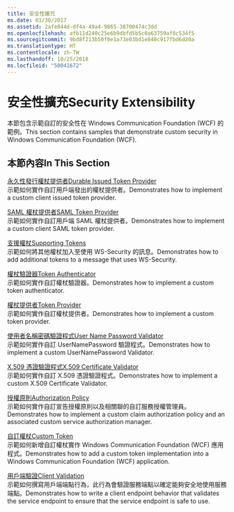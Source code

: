 ```yaml
---
title: 安全性擴充
ms.date: 03/30/2017
ms.assetid: 2afe044d-df4a-49a4-9865-38700474c3dd
ms.openlocfilehash: afb11d240c25e6b9dbfd5b5c0a63759af8c534f5
ms.sourcegitcommit: 9bd8f213b50f0e1a73e03bd1e840c917fbd6d20a
ms.translationtype: HT
ms.contentlocale: zh-TW
ms.lasthandoff: 10/25/2018
ms.locfileid: "50041672"
---
```

# <a name="security-extensibility"></a><span data-ttu-id="b9e4e-102">安全性擴充</span><span class="sxs-lookup"><span data-stu-id="b9e4e-102">Security Extensibility</span></span>
<span data-ttu-id="b9e4e-103">本節包含示範自訂的安全性在 Windows Communication Foundation (WCF) 的範例。</span><span class="sxs-lookup"><span data-stu-id="b9e4e-103">This section contains samples that demonstrate custom security in Windows Communication Foundation (WCF).</span></span>  
  
## <a name="in-this-section"></a><span data-ttu-id="b9e4e-104">本節內容</span><span class="sxs-lookup"><span data-stu-id="b9e4e-104">In This Section</span></span>  
 [<span data-ttu-id="b9e4e-105">永久性發行權杖提供者</span><span class="sxs-lookup"><span data-stu-id="b9e4e-105">Durable Issued Token Provider</span></span>](../../../../docs/framework/wcf/samples/durable-issued-token-provider.md)  
 <span data-ttu-id="b9e4e-106">示範如何實作自訂用戶端發出的權杖提供者。</span><span class="sxs-lookup"><span data-stu-id="b9e4e-106">Demonstrates how to implement a custom client issued token provider.</span></span>  
  
 [<span data-ttu-id="b9e4e-107">SAML 權杖提供者</span><span class="sxs-lookup"><span data-stu-id="b9e4e-107">SAML Token Provider</span></span>](../../../../docs/framework/wcf/samples/saml-token-provider.md)  
 <span data-ttu-id="b9e4e-108">示範如何實作自訂用戶端 SAML 權杖提供者。</span><span class="sxs-lookup"><span data-stu-id="b9e4e-108">Demonstrates how to implement a custom client SAML token provider.</span></span>  
  
 [<span data-ttu-id="b9e4e-109">支援權杖</span><span class="sxs-lookup"><span data-stu-id="b9e4e-109">Supporting Tokens</span></span>](../../../../docs/framework/wcf/samples/supporting-tokens.md)  
 <span data-ttu-id="b9e4e-110">示範如何將其他權杖加入至使用 WS-Security 的訊息。</span><span class="sxs-lookup"><span data-stu-id="b9e4e-110">Demonstrates how to add additional tokens to a message that uses WS-Security.</span></span>  
  
 [<span data-ttu-id="b9e4e-111">權杖驗證器</span><span class="sxs-lookup"><span data-stu-id="b9e4e-111">Token Authenticator</span></span>](../../../../docs/framework/wcf/samples/token-authenticator.md)  
 <span data-ttu-id="b9e4e-112">示範如何實作自訂權杖驗證器。</span><span class="sxs-lookup"><span data-stu-id="b9e4e-112">Demonstrates how to implement a custom token authenticator.</span></span>  
  
 [<span data-ttu-id="b9e4e-113">權杖提供者</span><span class="sxs-lookup"><span data-stu-id="b9e4e-113">Token Provider</span></span>](../../../../docs/framework/wcf/samples/token-provider.md)  
 <span data-ttu-id="b9e4e-114">示範如何實作自訂權杖提供者。</span><span class="sxs-lookup"><span data-stu-id="b9e4e-114">Demonstrates how to implement a custom token provider.</span></span>  
  
 [<span data-ttu-id="b9e4e-115">使用者名稱密碼驗證程式</span><span class="sxs-lookup"><span data-stu-id="b9e4e-115">User Name Password Validator</span></span>](../../../../docs/framework/wcf/samples/user-name-password-validator.md)  
 <span data-ttu-id="b9e4e-116">示範如何實作自訂 UserNamePassword 驗證程式。</span><span class="sxs-lookup"><span data-stu-id="b9e4e-116">Demonstrates how to implement a custom UserNamePassword Validator.</span></span>  
  
 [<span data-ttu-id="b9e4e-117">X.509 憑證驗證程式</span><span class="sxs-lookup"><span data-stu-id="b9e4e-117">X.509 Certificate Validator</span></span>](../../../../docs/framework/wcf/samples/x-509-certificate-validator.md)  
 <span data-ttu-id="b9e4e-118">示範如何實作自訂 X.509 憑證驗證程式。</span><span class="sxs-lookup"><span data-stu-id="b9e4e-118">Demonstrates how to implement a custom X.509 Certificate Validator.</span></span>  
  
 [<span data-ttu-id="b9e4e-119">授權原則</span><span class="sxs-lookup"><span data-stu-id="b9e4e-119">Authorization Policy</span></span>](../../../../docs/framework/wcf/samples/authorization-policy.md)  
 <span data-ttu-id="b9e4e-120">示範如何實作自訂宣告授權原則以及相關聯的自訂服務授權管理員。</span><span class="sxs-lookup"><span data-stu-id="b9e4e-120">Demonstrates how to implement a custom claim authorization policy and an associated custom service authorization manager.</span></span>  
  
 [<span data-ttu-id="b9e4e-121">自訂權杖</span><span class="sxs-lookup"><span data-stu-id="b9e4e-121">Custom Token</span></span>](../../../../docs/framework/wcf/samples/custom-token.md)  
 <span data-ttu-id="b9e4e-122">示範如何新增自訂權杖實作 Windows Communication Foundation (WCF) 應用程式。</span><span class="sxs-lookup"><span data-stu-id="b9e4e-122">Demonstrates how to add a custom token implementation into a Windows Communication Foundation (WCF) application.</span></span>  
  
 [<span data-ttu-id="b9e4e-123">用戶端驗證</span><span class="sxs-lookup"><span data-stu-id="b9e4e-123">Client Validation</span></span>](../../../../docs/framework/wcf/samples/client-validation.md)  
 <span data-ttu-id="b9e4e-124">示範如何撰寫用戶端端點行為，此行為會驗證服務端點以確定能夠安全地使用服務端點。</span><span class="sxs-lookup"><span data-stu-id="b9e4e-124">Demonstrates how to write a client endpoint behavior that validates the service endpoint to ensure that the service endpoint is safe to use.</span></span>
